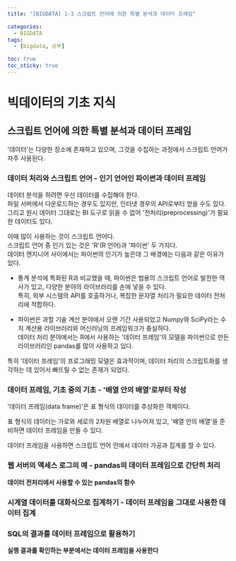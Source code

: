 ```yaml
---
title: "[BIGDATA] 1-3 스크립트 언어에 의한 특별 분석과 데이터 프레임"

categories: 
  - BIGDATA
tags:
  - [bigdata, 공부]

toc: true
toc_sticky: true
---
```


# 빅데이터의 기초 지식


## 스크립트 언어에 의한 특별 분석과 데이터 프레임

'데이터'는 다양한 장소에 존재하고 있으며, 그것을 수집하는 과정에서 스크립트 언어가 자주 사용된다.


### 데이터 처리와 스크립트 언어 - 인기 언어인 파이썬과 데이터 프레임

데이터 분석을 하려면 우선 데이터를 수집해야 한다. <br> 파일 서버에서 다운로드하는 경우도 있지만, 인터넷 경우의 API로부터 얻을 수도 있다. <br> 그리고 원시 데이터 그대로는 BI 도구로 읽을 수 없어 '전처리(preprocessing)'가 필요한 데이터도 있다.


이때 많이 사용하는 것이 스크립트 언어다. <br> 스크립트 언어 중 인기 있는 것은 'R'(R 언어)과 '파이썬' 두 가지다. <br> 데이터 엔지니어 사이에서는 파이썬의 인기가 높은데 그 배경에는 다음과 같은 이유가 있다.

- 통계 분석에 특화된 R과 비교했을 때, 파이썬은 범용의 스크립트 언어로 발전한 역사가 있고, 다양한 분야의 라이브러리를 손에 넣을 수 있다. <br> 특히, 외부 시스템의 API를 호출하거나, 복잡한 문자열 처리가 필요한 데이터 전처리에 적합하다.

- 파이썬은 과할 기술 계산 분야에서 오랜 기간 사용되었고 Numpy와 SciPy라는 수치 계산용 라이브러리와 머신러닝의 프레임워크가 충실하다. <br> 데이터 처리 분야에서는 R에서 사용하는 '데이터 프레임'의 모델을 파이썬으로 만든 라이브러리인 pandas를 많이 사용하고 있다.

특히 '데이터 프레임'의 프로그래밍 모델은 효과적이며, 데이터 처리의 스크립트화를 생각하는 데 있어서 빠뜨릴 수 없는 존재가 되었다.


### 데이터 프레임, 기초 중의 기초 - '배열 안의 배열'로부터 작성

'데이터 프레임(data frame)'은 표 형식의 데이터를 추상화한 객체이다.

표 형식의 데이터는 가로와 세로의 2차원 배열로 나누어져 있고, '배열 안의 배열'을 준비하면 데이터 프레임을 만들 수 있다.

데이터 프레임을 사용하면 스크립트 언어 안에서 데이터 가공과 집계를 할 수 있다.


### 웹 서버의 액세스 로그의 예 - pandas의 데이터 프레임으로 간단히 처리




**데이터 전처리에서 사용할 수 있는 pandas의 함수**


### 시계열 데이터를 대화식으로 집계하기 - 데이터 프레임을 그대로 사용한 데이터 집계


### SQL의 결과를 데이터 프레임으로 활용하기



**실행 결과를 확인하는 부분에서는 데이터 프레임을 사용한다**